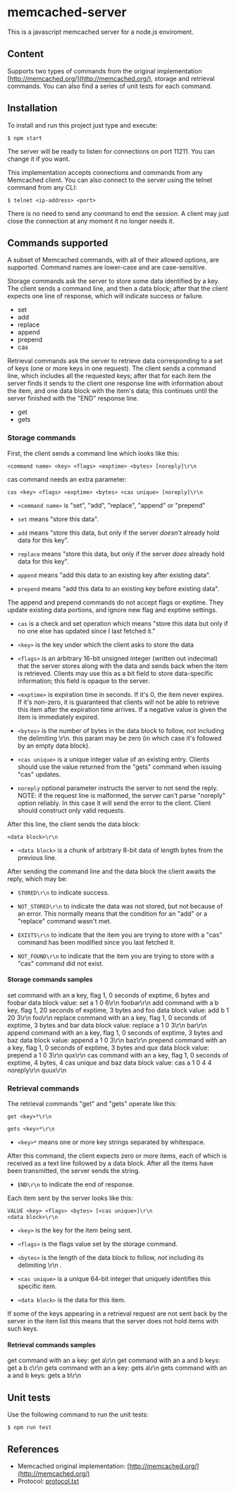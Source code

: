 # memcached-server
This is a javascript memcached server for a node.js enviroment. 

## Content
Supports two types of commands from the original implementation [http://memcached.org/](http://memcached.org/), storage and retrieval commands. You can also find a series of unit tests for each command.

## Installation
To install and run this project just type and execute:

    $ npm start

The server will be ready to listen for connections on port 11211. You can change it if you want.

This implementation accepts connections and commands from any Memcached client. You can also connect to the server using the telnet command from any CLI:

    $ telnet <ip-address> <port>

There is no need to send any command to end the session. A client may just close the connection at any moment it no longer needs it.

## Commands supported
A subset of Memcached commands, with all of their allowed options, are supported. Command names are
lower-case and are case-sensitive.

Storage commands ask the server to store some data identified by a key. The client sends a command line, and then a data block; after that the client expects one line of response, which will indicate
success or failure.

- set 
- add
- replace
- append
- prepend
- cas

Retrieval commands ask the server to retrieve data corresponding to a set of keys (one or more keys in one request). The client sends a command line, which includes all the requested keys; after that for each item the server finds it sends to the client one response line with information about the item, and one data block with the item's data; this continues until the server finished with the "END" response line.

- get
- gets

### Storage commands
First, the client sends a command line which looks like this:

    <command name> <key> <flags> <exptime> <bytes> [noreply]\r\n

cas command needs an extra parameter:

    cas <key> <flags> <exptime> <bytes> <cas unique> [noreply]\r\n

- `<command name>` is "set", "add", "replace", "append" or "prepend"

- `set` means "store this data".

- `add` means "store this data, but only if the server *doesn't* already
hold data for this key".

- `replace` means "store this data, but only if the server *does* already hold data for this key".

- `append` means "add this data to an existing key after existing data".

- `prepend` means "add this data to an existing key before existing data".

The append and prepend commands do not accept flags or exptime. They update existing data portions, and ignore new flag and exptime settings.

- `cas` is a check and set operation which means "store this data but only if no one else has updated since I last fetched it."

- `<key>` is the key under which the client asks to store the data

- `<flags>` is an arbitrary 16-bit unsigned integer (written out indecimal) that the server stores along with the data and sends back when the item is retrieved. Clients may use this as a bit field to store data-specific information; this field is opaque to the server.

- `<exptime>` is expiration time in seconds. If it's 0, the item never expires. If it's non-zero, it is guaranteed that clients will not be able to retrieve this item after the expiration time arrives. If a negative value is given the item is immediately expired.

- `<bytes>` is the number of bytes in the data block to follow, *not* including the delimiting \r\n. this param may be zero (in which case it's followed by an empty data block).

- `<cas unique>` is a unique integer value of an existing entry. Clients should use the value returned from the "gets" command when issuing "cas" updates.

- `noreply` optional parameter instructs the server to not send the reply. NOTE: if the request line is malformed, the server can't parse "noreply" option reliably. In this case it will send the error to the client. Client should construct only valid requests.

After this line, the client sends the data block:

    <data block>\r\n

- `<data block>` is a chunk of arbitrary 8-bit data of length bytes from the previous line.

After sending the command line and the data block the client awaits the reply, which may be:

- `STORED\r\n` to indicate success.

- `NOT_STORED\r\n` to indicate the data was not stored, but not because of an error. This normally means that the condition for an "add" or a "replace" command wasn't met.

- `EXISTS\r\n` to indicate that the item you are trying to store with a "cas" command has been modified since you last fetched it.

- `NOT_FOUND\r\n` to indicate that the item you are trying to store with a "cas" command did not exist.

#### Storage commands samples
set command with an a key, flag 1, 0 seconds of exptime, 6 bytes and foobar data block value:
    set a 1 0 6\r\n
    foobar\r\n
add command with a b key, flag 1, 20 seconds of exptime, 3 bytes and foo data block value:
    add b 1 20 3\r\n
    foo\r\n
replace command with an a key, flag 1, 0 seconds of exptime, 3 bytes and bar data block value:
    replace a 1 0 3\r\n
    bar\r\n
append command with an a key, flag 1, 0 seconds of exptime, 3 bytes and baz data block value:
    append a 1 0 3\r\n
    baz\r\n
prepend command with an a key, flag 1, 0 seconds of exptime, 3 bytes and qux data block value:
    prepend a 1 0 3\r\n
    qux\r\n
cas command with an a key, flag 1, 0 seconds of exptime, 4 bytes, 4 cas unique and baz data block value:
    cas a 1 0 4 4 noreply\r\n
    quux\r\n

### Retrieval commands
The retrieval commands "get" and "gets" operate like this:

    get <key>*\r\n

    gets <key>*\r\n

- `<key>*` means one or more key strings separated by whitespace.

After this command, the client expects zero or more items, each of which is received as a text line followed by a data block. After all the items have been transmitted, the server sends the string.

- `END\r\n` to indicate the end of response.

Each item sent by the server looks like this:

    VALUE <key> <flags> <bytes> [<cas unique>]\r\n
    <data block>\r\n

- `<key>` is the key for the item being sent.

- `<flags>` is the flags value set by the storage command.

- `<bytes>` is the length of the data block to follow, *not* including its delimiting \r\n .

- `<cas unique>` is a unique 64-bit integer that uniquely identifies this specific item.

- `<data block>` is the data for this item.

If some of the keys appearing in a retrieval request are not sent back by the server in the item list this means that the server does not hold items with such keys.

#### Retrieval commands samples
get command with an a key:
    get a\r\n
get command with an a and b keys:
    get a b c\r\n
gets command with an a key:
    gets a\r\n
gets command with an a and b keys:
    gets a b\r\n
    
## Unit tests
Use the following command to run the unit tests:

    $ npm run test

## References
- Memcached original implementation: [http://memcached.org/](http://memcached.org/)
- Protocol: [protocol.txt](https://github.com/memcached/memcached/blob/master/doc/protocol.txt)


